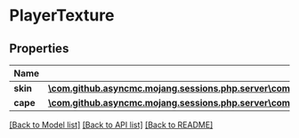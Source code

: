 # PlayerTexture

## Properties
Name | Type | Description | Notes
------------ | ------------- | ------------- | -------------
**skin** | [**\com.github.asyncmc.mojang.sessions.php.server\com.github.asyncmc.mojang.sessions.php.model\PlayerSkinURL**](PlayerSkinURL.md) |  | [optional] 
**cape** | [**\com.github.asyncmc.mojang.sessions.php.server\com.github.asyncmc.mojang.sessions.php.model\PlayerTextureURL**](PlayerTextureURL.md) |  | [optional] 

[[Back to Model list]](../README.md#documentation-for-models) [[Back to API list]](../README.md#documentation-for-api-endpoints) [[Back to README]](../README.md)


